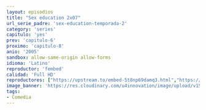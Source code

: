 ```yaml
---
layout: episodios
title: "Sex education 2x07"
url_serie_padre: 'sex-education-temporada-2'
category: 'series'
capitulo: 'yes'
prev: 'capitulo-6'
proximo: 'capitulo-8'
anio: '2005'
sandbox: allow-same-origin allow-forms
idioma: 'Latino'
reproductor: 'fembed'
calidad: 'Full HD'
reproductores: ["https://upstream.to/embed-5t8np69damq3.html","https://upstream.to/embed-hpsrasgqfb9p.html","https://animekao.xyz/v/x4jzqs53egklkjk","https://embed.mystream.to/g0zy6oftug0j","https://gdriveplayer.co/embed2.php?link=RpvoMLMURVq7eH5FhMScWQD3ETd0HyjgMVu8CzBICq%252F0qXdvvFlSqFIyQUtsFjlvUjOxB0MIphKxa%252F69HN5YADbG5yhuyzj6NpYKTMVQAzYRKdvPLOCLWbc2VM4eQqbGUXfZKiS4q3TrrApZvT0HGeXF5pI0dK2xXvnn2LCEEIv1A7trbUx32tsmHL7pXtpm8wmjVsUqkkfYivVcAJqQrx"]
image_banner: 'https://res.cloudinary.com/u4innovation/image/upload/v1565906678/sex-poster-min_yeylaj.jpg'
tags:
- Comedia
---
```













